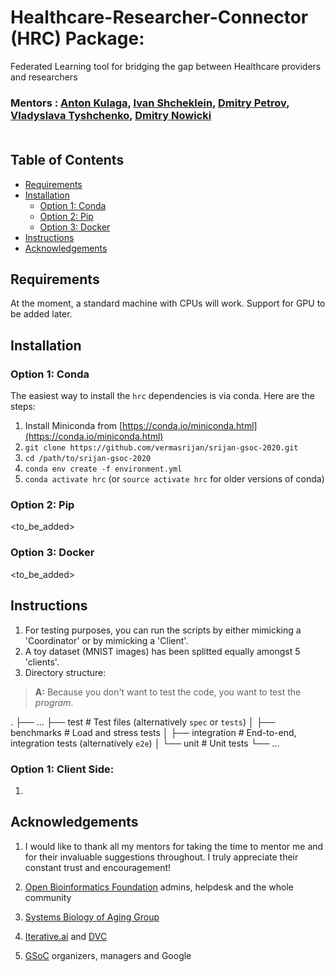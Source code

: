# Healthcare-Researcher-Connector (HRC) Package: 
Federated Learning tool for bridging the gap between Healthcare providers and researchers 

### Mentors : [Anton Kulaga](https://www.linkedin.com/in/antonkulaga/?originalSubdomain=ro), [Ivan Shcheklein](https://www.linkedin.com/in/shcheklein/), [Dmitry Petrov](https://www.linkedin.com/in/dmitryleopetrov/), [Vladyslava Tyshchenko](https://www.linkedin.com/in/vladyslava-tyshchenko-296742125/?originalSubdomain=ua), [Dmitry Nowicki]()<br/><br/>


## Table of Contents

- [Requirements](#requirements)
- [Installation](#installation)
  * [Option 1: Conda](#option-1-conda)
  * [Option 2: Pip](#option-2-pip)
  * [Option 3: Docker](#option-3-docker)
- [Instructions](#instructions)
- [Acknowledgements](#acknowledgements)

## Requirements

At the moment, a standard machine with CPUs will work. 
Support for GPU to be added later.

## Installation

### Option 1: Conda

The easiest way to install the `hrc` dependencies is via conda. Here are the steps:

1. Install Miniconda from [https://conda.io/miniconda.html](https://conda.io/miniconda.html)
2. `git clone https://github.com/vermasrijan/srijan-gsoc-2020.git`
3. `cd /path/to/srijan-gsoc-2020`
4. `conda env create -f environment.yml`
5. `conda activate hrc` (or `source activate hrc` for older versions of conda)

### Option 2: Pip
<to_be_added>

### Option 3: Docker
<to_be_added>

## Instructions
1. For testing purposes, you can run the scripts by either mimicking a 'Coordinator' or by mimicking a 'Client'.
2. A toy dataset (MNIST images) has been splitted equally amongst 5 'clients'.
3. Directory structure: 
> **A:** Because you don't want to test the code, you want to test the *program*.

.
├── ...
├── test                    # Test files (alternatively `spec` or `tests`)
│   ├── benchmarks          # Load and stress tests
│   ├── integration         # End-to-end, integration tests (alternatively `e2e`)
│   └── unit                # Unit tests
└── ...

### Option 1: Client Side:

1. 

## Acknowledgements
1. I would like to thank all my mentors for taking the time to mentor me and for their invaluable suggestions throughout. I truly appreciate their constant trust and encouragement!<br/>

2. [Open Bioinformatics Foundation](https://www.open-bio.org/) admins, helpdesk and the whole community <br/>

3. [Systems Biology of Aging Group](http://www.aging-research.group/) <br/>

4. [Iterative.ai](https://iterative.ai/) and [DVC](https://dvc.org/) <br/>

5. [GSoC](https://summerofcode.withgoogle.com/) organizers, managers and Google 


